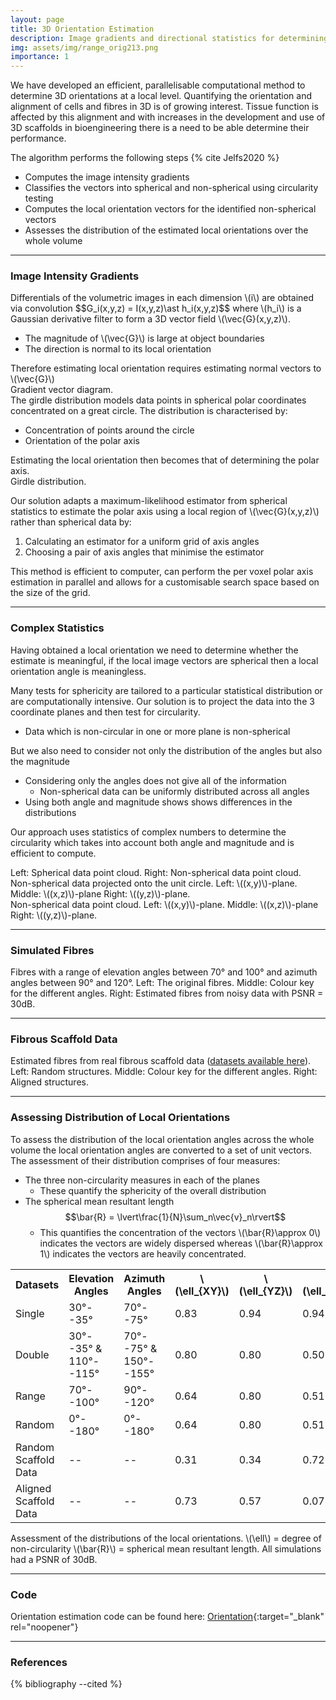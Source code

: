 ```yaml
---
layout: page
title: 3D Orientation Estimation
description: Image gradients and directional statistics for determining fibre alignment
img: assets/img/range_orig213.png
importance: 1
---
```


We have developed an efficient, parallelisable computational method to determine 3D orientations at a local level. Quantifying the orientation and alignment of cells and fibres in 3D is of growing interest. Tissue function is affected by this alignment and with increases in the development and use of 3D scaffolds in bioengineering there is a need to be able determine their performance.

The algorithm performs the following steps {% cite Jelfs2020 %}

* Computes the image intensity gradients
* Classifies the vectors into spherical and non-spherical using circularity testing
* Computes the local orientation vectors for the identified non-spherical vectors
* Assesses the distribution of the estimated local orientations over the whole volume

---

### Image Intensity Gradients
<div class="row align-items-center justify-content-center">
  <div class="col-sm-4 mt-3 mt-md-0"><img class="img-fluid rounded z-depth-1 p-2" src="{{ '/assets/img/GradientVector.png' | relative_url }}" alt="" title="Gradient Vector Diagram"/></div>
  <div class="col-sm-8 mt-3 mt-md-0">Differentials of the volumetric images in each dimension \(i\) are obtained via convolution $$G_i(x,y,z) = I(x,y,z)\ast h_i(x,y,z)$$ where \(h_i\) is a Gaussian derivative filter to form a 3D vector field \(\vec{G}(x,y,z)\).
    <ul>
      <li>The magnitude of \(\vec{G}\) is large at object boundaries</li>
      <li>The direction is normal to its local orientation</li>
    </ul>
    Therefore estimating local orientation requires estimating normal vectors to \(\vec{G}\)</div>
</div>
<div class="caption text-left">
    Gradient vector diagram.
</div>

<div class="row align-items-center justify-content-center">
  <div class="col-sm-8 mt-3 mt-md-0">The girdle distribution models data points in spherical polar coordinates concentrated on a great circle. The distribution is characterised by:
    <ul>
      <li>Concentration of points around the circle</li>
      <li>Orientation of the polar axis</li>
    </ul>
    Estimating the local orientation then becomes that of determining the polar axis.</div>
  <div class="col-sm-4 mt-3 mt-md-0"><img class="img-fluid rounded z-depth-1 p-2" src="{{ '/assets/img/GirdleDistribution.png' | relative_url }}" alt="" title="Girdle Distribution"/></div>
</div>
<div class="caption text-right">
    Girdle distribution.
</div>

Our solution adapts a maximum-likelihood estimator from spherical statistics to estimate the polar axis using a local region of \\(\vec{G}(x,y,z)\\) rather than spherical data by:

1. Calculating an estimator for a uniform grid of axis angles
2. Choosing a pair of axis angles that minimise the estimator

This method is efficient to computer, can perform the per voxel polar axis estimation in parallel and allows for a customisable search space based on the size of the grid.

---

### Complex Statistics
<div class="row align-items-center justify-content-center">
  <div class="col-sm-6 mt-3 mt-md-0"><p>Having obtained a local orientation we need to determine whether the estimate is meaningful, if the local image vectors are spherical then a local orientation angle is meaningless.</p>
    <p>Many tests for sphericity are tailored to a particular statistical distribution or are computationally intensive. Our solution is to project the data into the 3 coordinate planes and then test for circularity.  
      <ul><li>Data which is non-circular in one or more plane is non-spherical</li></ul>
      But we also need to consider not only the distribution of the angles but also the magnitude
        <ul>
        <li>Considering only the angles does not give all of the information
          <ul><li>Non-spherical data can be uniformly distributed across all angles</li></ul>
        </li>
        <li>Using both angle and magnitude shows shows differences in the distributions</li>
        </ul>
        Our approach uses statistics of complex numbers to determine the circularity which takes into account both angle and magnitude and is efficient to compute. </p></div>
  <div class="col-sm-6 mt-3 mt-md-0">
    <div class="row align-items-center justify-content-center">
      <div class="col-sm-6 mt-3 mt-md-0"><img class="img-fluid rounded z-depth-1 p-2" src="{{ '/assets/img/Spherical.png' | relative_url }}" alt="" title="Spherical Data"/></div>
      <div class="col-sm-6 mt-3 mt-md-0"><img class="img-fluid rounded z-depth-1 p-2" src="{{ '/assets/img/NonSpherical.png' | relative_url }}" alt="" title="Non-Spherical Data"/></div>
    </div>
    <div class="caption text-right">
        Left: Spherical data point cloud. Right: Non-spherical data point cloud.
    </div>
    <div class="row align-items-center justify-content-center">
      <div class="col-sm-4 mt-3 mt-md-0"><img class="img-fluid rounded z-depth-1 p-2" src="{{ '/assets/img/xy_angle.png' | relative_url }}" alt="" title="xy Plane Angles"/></div>
      <div class="col-sm-4 mt-3 mt-md-0"><img class="img-fluid rounded z-depth-1 p-2" src="{{ '/assets/img/xz_angle.png' | relative_url }}" alt="" title="xz Plane Angles"/></div>
      <div class="col-sm-4 mt-3 mt-md-0"><img class="img-fluid rounded z-depth-1 p-2" src="{{ '/assets/img/yz_angle.png' | relative_url }}" alt="" title="yz Plane Angles"/></div>
    </div>
    <div class="caption text-right">
        Non-spherical data projected onto the unit circle. Left: \((x,y)\)-plane. Middle: \((x,z)\)-plane Right: \((y,z)\)-plane.
    </div>
    <div class="row align-items-center justify-content-center">
      <div class="col-sm-4 mt-3 mt-md-0"><img class="img-fluid rounded z-depth-1 p-2" src="{{ '/assets/img/xy_Dis.png' | relative_url }}" alt="" title="xy Distribution"/></div>
      <div class="col-sm-4 mt-3 mt-md-0"><img class="img-fluid rounded z-depth-1 p-2" src="{{ '/assets/img/xz_Dis.png' | relative_url }}" alt="" title="xz Distribution"/></div>
      <div class="col-sm-4 mt-3 mt-md-0"><img class="img-fluid rounded z-depth-1 p-2" src="{{ '/assets/img/yz_Dis.png' | relative_url }}" alt="" title="yz Distribution"/></div>
    </div>
    <div class="caption text-right">
        Non-spherical data point cloud. Left: \((x,y)\)-plane. Middle: \((x,z)\)-plane Right: \((y,z)\)-plane.
    </div>
  </div>
</div>

---

### Simulated Fibres
<div class="row align-items-center">
  <div class="col-sm-5 mt-3 mt-md-0"><img class="img-fluid rounded z-depth-1 p-2" src="{{ '/assets/img/range_orig.gif' | relative_url }}" alt="" title="Original Range of Angles"/></div>
  <div class="col-sm-2 mt-3 mt-md-0"><img class="img-fluid rounded z-depth-1 p-2" src="{{ '/assets/img/ColourWheel.png' | relative_url }}" alt="" title="Colour Wheel"/></div>
  <div class="col-sm-5 mt-3 mt-md-0"><img class="img-fluid rounded z-depth-1 p-2" src="{{ '/assets/img/range_results30.gif' | relative_url }}" alt="" title="Results Range of Angles"/></div>
</div>
<div class="caption text-right">
    Fibres with a range of elevation angles between 70&deg; and 100&deg; and azimuth angles between 90&deg; and 120&deg;. Left: The original fibres. Middle: Colour key for the different angles. Right: Estimated fibres from noisy data with PSNR = 30dB.
</div>

---

### Fibrous Scaffold Data
<div class="row align-items-center">
  <div class="col-sm-5 mt-3 mt-md-0"><img class="img-fluid rounded z-depth-1 p-2" src="{{ '/assets/img/scaffold1.gif' | relative_url }}" alt="" title="Random Scaffold Data"/></div>
  <div class="col-sm-2 mt-3 mt-md-0"><img class="img-fluid rounded z-depth-1 p-2" src="{{ '/assets/img/ColourWheel.png' | relative_url }}" alt="" title="Colour Wheel"/></div>
  <div class="col-sm-5 mt-3 mt-md-0"><img class="img-fluid rounded z-depth-1 p-2" src="{{ '/assets/img/scaffold3.gif' | relative_url }}" alt="" title="Aligned Scaffold Data"/></div>
</div>
<div class="caption text-right">
    Estimated fibres from real fibrous scaffold data (<a href="https://figshare.com/articles/Quanfima_Datasets/7096208" target="_blank" rel="noopener">datasets available here</a>). Left: Random structures. Middle: Colour key for the different angles. Right: Aligned structures.
</div>

---

### Assessing Distribution of Local Orientations
To assess the distribution of the local orientation angles across the whole volume the local orientation angles are converted to a set of unit vectors. The assessment of their distribution comprises of four measures:

* The three non-circularity measures in each of the planes
  * These quantify the sphericity of the overall distribution
* The spherical mean resultant length  $$\bar{R} = \lvert\frac{1}{N}\sum_n\vec{v}_n\rvert$$
  * This quantifies the concentration of the vectors \\(\bar{R}\approx 0\\) indicates the vectors are widely dispersed whereas \\(\bar{R}\approx 1\\) indicates the vectors are heavily concentrated.

<div class="row justify-content-center">
  <div class="col-sm-10 mt-3 mt-md0 table-responsive"><table table-sm table-borderless class="project-table">
    <tr><th style="text-align:left;">Datasets</th><th>Elevation Angles</th><th>Azimuth Angles</th><th>\(\ell_{XY}\)</th><th>\(\ell_{YZ}\)</th><th>\(\ell_{XZ}\)</th><th>\(\bar{R}\)</th></tr>
    <tr><td style="text-align:left;">Single</td><td>30&deg;--35&deg;</td><td>70&deg;--75&deg;</td><td>0.83</td><td>0.94</td><td>0.94</td><td>0.96</td></tr>
    <tr><td style="text-align:left;">Double</td><td>30&deg;--35&deg; &amp; 110&deg;--115&deg;</td><td>70&deg;--75&deg; &amp; 150&deg;--155&deg;</td><td>0.80</td><td>0.80</td><td>0.50</td><td>0.35</td></tr>
    <tr><td style="text-align:left;">Range</td><td>70&deg;--100&deg;</td><td>90&deg;--120&deg;</td><td>0.64</td><td>0.80</td><td>0.51</td><td>0.89</td></tr>
    <tr><td style="text-align:left;">Random</td><td>0&deg;--180&deg;</td><td>0&deg;--180&deg;</td><td>0.64</td><td>0.80</td><td>0.51</td><td>0.03</td></tr>
    <tr class="darker"><td style="text-align:left;">Random Scaffold Data</td><td>--</td><td>--</td><td>0.31</td><td>0.34</td><td>0.72</td><td>0.36</td></tr>
    <tr class="darker"><td style="text-align:left;">Aligned Scaffold Data</td><td>--</td><td>--</td><td>0.73</td><td>0.57</td><td>0.07</td><td>0.89</td></tr>
  </table></div>
</div>
<div class="caption text-left">
    Assessment of the distributions of the local orientations. \(\ell\) = degree of non-circularity \(\bar{R}\) = spherical mean resultant length. All simulations had a PSNR of 30dB.
</div>

---

### Code
Orientation estimation code can be found here: [Orientation](https://github.com/beteje/Orientation){:target="_blank" rel="noopener"}  

---

### References
<div class="references">
  {% bibliography --cited %}
</div>
